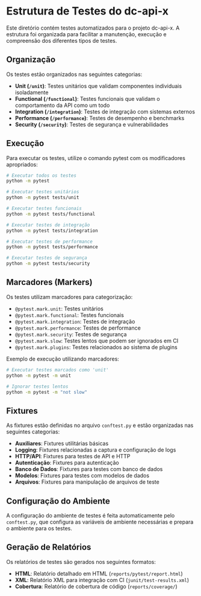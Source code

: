 # Estrutura de Testes do dc-api-x

Este diretório contém testes automatizados para o projeto dc-api-x. A estrutura foi organizada para facilitar a manutenção, execução e compreensão dos diferentes tipos de testes.

## Organização

Os testes estão organizados nas seguintes categorias:

- **Unit (`/unit`)**: Testes unitários que validam componentes individuais isoladamente
- **Functional (`/functional`)**: Testes funcionais que validam o comportamento da API como um todo
- **Integration (`/integration`)**: Testes de integração com sistemas externos
- **Performance (`/performance`)**: Testes de desempenho e benchmarks
- **Security (`/security`)**: Testes de segurança e vulnerabilidades

## Execução

Para executar os testes, utilize o comando pytest com os modificadores apropriados:

```bash
# Executar todos os testes
python -m pytest

# Executar testes unitários
python -m pytest tests/unit

# Executar testes funcionais
python -m pytest tests/functional

# Executar testes de integração
python -m pytest tests/integration

# Executar testes de performance
python -m pytest tests/performance

# Executar testes de segurança
python -m pytest tests/security
```

## Marcadores (Markers)

Os testes utilizam marcadores para categorização:

- `@pytest.mark.unit`: Testes unitários
- `@pytest.mark.functional`: Testes funcionais
- `@pytest.mark.integration`: Testes de integração
- `@pytest.mark.performance`: Testes de performance
- `@pytest.mark.security`: Testes de segurança
- `@pytest.mark.slow`: Testes lentos que podem ser ignorados em CI
- `@pytest.mark.plugins`: Testes relacionados ao sistema de plugins

Exemplo de execução utilizando marcadores:

```bash
# Executar testes marcados como 'unit'
python -m pytest -m unit

# Ignorar testes lentos
python -m pytest -m "not slow"
```

## Fixtures

As fixtures estão definidas no arquivo `conftest.py` e estão organizadas nas seguintes categorias:

- **Auxiliares**: Fixtures utilitárias básicas
- **Logging**: Fixtures relacionadas a captura e configuração de logs
- **HTTP/API**: Fixtures para testes de API e HTTP
- **Autenticação**: Fixtures para autenticação
- **Banco de Dados**: Fixtures para testes com banco de dados
- **Modelos**: Fixtures para testes com modelos de dados
- **Arquivos**: Fixtures para manipulação de arquivos de teste

## Configuração do Ambiente

A configuração do ambiente de testes é feita automaticamente pelo `conftest.py`, que configura as variáveis de ambiente necessárias e prepara o ambiente para os testes.

## Geração de Relatórios

Os relatórios de testes são gerados nos seguintes formatos:

- **HTML**: Relatório detalhado em HTML (`reports/pytest/report.html`)
- **XML**: Relatório XML para integração com CI (`junit/test-results.xml`)
- **Cobertura**: Relatório de cobertura de código (`reports/coverage/`) 
